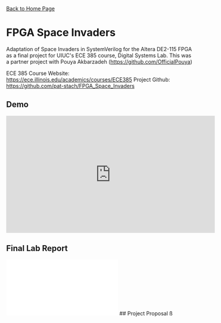 [Back to Home Page](README.md)
# FPGA Space Invaders
Adaptation of Space Invaders in SystemVerilog for the Altera DE2-115 FPGA as a final project for UIUC's ECE 385 course, Digital Systems Lab. 
This was a partner project with Pouya Akbarzadeh (https://github.com/OfficialPouya)

ECE 385 Course Website: https://ece.illinois.edu/academics/courses/ECE385
Project Github: https://github.com/pat-stach/FPGA_Space_Invaders

## Demo

<iframe width="560" height="315" src="https://www.youtube.com/embed/cysRJn-WV2o" title="YouTube video player" frameborder="0" allow="accelerometer; autoplay; clipboard-write; encrypted-media; gyroscope; picture-in-picture" allowfullscreen></iframe>

## Final Lab Report
<embed src="patstach.io/FPGA-space-invaders/FPGA_Space_Invaders_Final_Report.pdf" type="application/pdf"/>
## Project Proposal
ß
